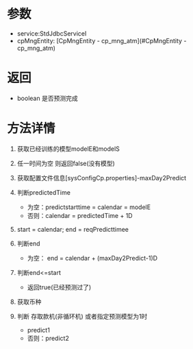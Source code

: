 # 参数
- service:StdJdbcServiceI
- cpMngEntity: [CpMngEntity - cp_mng_atm](#CpMngEntity - cp_mng_atm)

# 返回
- boolean      是否预测完成

# 方法详情
1. 获取已经训练的模型modelE和modelS
2. 任一时间为空 则返回false(没有模型)

3. 获取配置文件信息[sysConfigCp.properties]-maxDay2Predict
4. 判断predictedTime
	- 为空：predictstarttime = calendar = modelE
	- 否则：calendar = predictedTime + 1D
5. start = calendar; end = reqPredicttimee
6. 判断end
	- 为空： end = calendar + (maxDay2Predict-1)D
7. 判断end<=start
	- 返回true(已经预测过了)

8. 获取币种
9. 判断 存取款机(非循环机) 或者指定预测模型为1时
	- predict1
	- 否则：predict2
	

